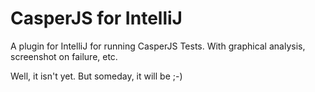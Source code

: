 CasperJS for IntelliJ
=====================

A plugin for IntelliJ for running CasperJS Tests. With graphical analysis, screenshot on failure, etc.

Well, it isn't yet. But someday, it will be ;-)
